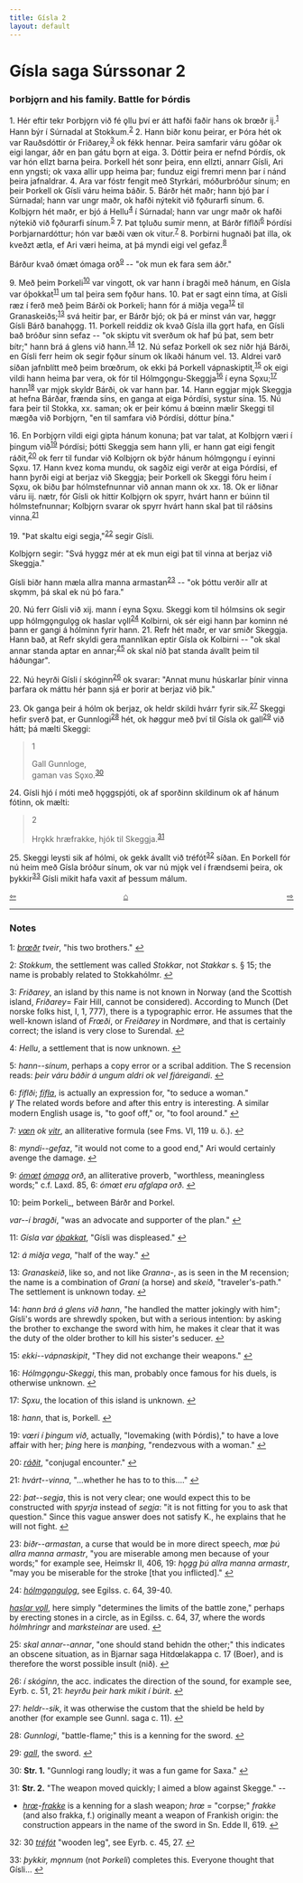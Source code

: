 ```yaml
---
title: Gísla 2
layout: default
---
```


# Gísla saga Súrssonar 2

### Þorbjǫrn and his family. Battle for Þórdis

1\. Hér eftir tekr Þorbjǫrn við fé ǫllu því er átt hafði faðir hans ok br&oelig;ðr ij.<sup id="a1">[1](#myfootnote1)</sup> Hann býr í Súrnadal at Stokkum.<sup id="a2">[2](#myfootnote2)</sup> 2. Hann biðr konu þeirar, er Þóra hét ok var Rauðsdóttir ór Friðarey,<sup id="a3">[3](#myfootnote3)</sup> ok fékk hennar. Þeira samfarir váru góðar ok eigi langar, áðr en þan gátu bǫrn at eiga. 3. Dóttir þeira er nefnd Þórdís, ok var hón ellzt barna þeira. Þorkell hét sonr þeira, enn ellzti, annarr Gísli, Ari enn yngsti; ok vaxa allir upp heima þar; funduz eigi fremri menn þar í nánd þeira jafnaldrar. 4. Ara var fóstr fengit með Styrkári, móðurbróður sínum; en þeir Þorkell ok Gísli váru heima báðir. 5. Bárðr hét maðr; hann bjó þar í Súrnadal; hann var ungr maðr, ok hafði nýtekit við fǫðurarfi sínum. 6. Kolbjǫrn hét maðr, er bjó á Hellu<sup id="a4">[4](#myfootnote4)</sup> í Súrnadal; hann var ungr maðr ok hafði nýtekið við fǫðurarfi sínum.<sup id="a5">[5](#myfootnote5)</sup> 7. Þat tǫluðu sumir menn, at Bárðr fíflði<sup id="a6">[6](#myfootnote6)</sup> Þórdísi Þorbjarnardóttur; hón var bæði væn ok vitur.<sup id="a7">[7](#myfootnote7)</sup> 8. Þorbirni hugnaði þat illa, ok kveðzt ætla, ef Ari væri heima, at þá myndi eigi vel gefaz.<sup id="a8">[8](#myfootnote8)</sup>

Bárður kvað ómæt ómaga orð<sup id="a9">[9](#myfootnote9)</sup> -- "ok mun ek fara sem áðr."

9\. Með þeim Þorkeli<sup id="a10">[10](#myfootnote10)</sup> var vingott, ok var hann í bragði með hánum, en Gísla var óþokkat<sup id="a11">[11](#myfootnote11)</sup> um tal þeira sem fǫður hans. 10. Þat er sagt einn tíma, at Gísli ræz í ferð með þeim Bárði ok Þorkeli; hann fór á miðja vega<sup id="a12">[12](#myfootnote12)</sup> til Granaskeiðs;<sup id="a13">[13](#myfootnote13)</sup> svá heitir þar, er Bárðr bjó; ok þá er minst ván var, h&oslash;ggr Gísli Bárð banahǫgg. 11. Þorkell reiddiz ok kvað Gísla illa gǫrt hafa, en Gísli bað bróður sinn sefaz -- "ok skiptu vit sverðum ok haf þú þat, sem betr bítr;" hann brá á glens við hann.<sup id="a14">[14](#myfootnote14)</sup> 12. Nú sefaz Þorkell ok sez niðr hjá Bárði, en Gísli ferr heim ok segir fǫður sínum ok líkaði hánum vel. 13. Aldrei varð síðan jafnblítt með þeim br&oelig;ðrum, ok ekki þá Þorkell vápnaskiptit,<sup id="a15">[15](#myfootnote15)</sup> ok eigi vildi hann heima þar vera, ok fór til Hólmgǫngu-Skeggja<sup id="a16">[16](#myfootnote16)</sup> í eyna Sǫxu;<sup id="a17">[17](#myfootnote17)</sup> hann<sup id="a18">[18](#myfootnote18)</sup> var mjǫk skyldr Bárði, ok var hann þar. 14. Hann eggjar mjǫk Skeggja at hefna Bárðar, frænda síns, en ganga at eiga Þórdísi, systur sína. 15. Nú fara þeir til Stokka, xx. saman; ok er þeir kómu á b&oelig;inn mælir Skeggi til mægða við Þorbjǫrn, "en til samfara við Þórdísi, dóttur þína."

16\. En Þorbjǫrn vildi eigi gipta hánum konuna; þat var talat, at Kolbjǫrn væri í þingum við<sup id="a19">[19](#myfootnote19)</sup> Þórdísi; þótti Skeggja sem hann ylli, er hann gat eigi fengit ráðit,<sup id="a20">[20](#myfootnote20)</sup> ok ferr til fundar við Kolbjǫrn ok býðr hánum hólmgǫngu í eyinni Sǫxu. 17. Hann kvez koma mundu, ok sagðiz eigi verðr at eiga Þórdísi, ef hann þyrði eigi at berjaz við Skeggja; þeir Þorkell ok Skeggi fóru heim í Sǫxu, ok biðu þar hólmstefnunnar við annan mann ok xx. 18. Ok er liðnar váru iij. nætr, fór Gísli ok hittir Kolbjǫrn ok spyrr, hvárt hann er búinn til hólmstefnunnar; Kolbjǫrn svarar ok spyrr hvárt hann skal þat til ráðsins vinna.<sup id="a21">[21](#myfootnote21)</sup>

19\. "Þat skaltu eigi segja,"<sup id="a22">[22](#myfootnote22)</sup> segir Gísli.

Kolbjǫrn segir: "Svá hyggz mér at ek mun eigi þat til vinna at berjaz við Skeggja."

Gísli biðr hann mæla allra manna armastan<sup id="a23">[23](#myfootnote23)</sup> -- "ok þóttu verðir allr at skǫmm, þá skal ek nú þó fara."

20\. Nú ferr Gísli við xij. mann í eyna Sǫxu. Skeggi kom til hólmsins ok segir upp hólmgǫngulǫg ok haslar vǫll<sup id="a24">[24](#myfootnote24)</sup> Kolbirni, ok sér eigi hann þar kominn né þann er gangi á hólminn fyrir hann. 21. Refr hét maðr, er var smiðr Skeggja. Hann bað, at Refr skyldi gera mannlíkan eptir Gísla ok Kolbirni -- "ok skal annar standa aptar en annar;<sup id="a25">[25](#myfootnote25)</sup> ok skal níð þat standa ávallt þeim til háðungar".

22\. Nú heyrði Gísli í skóginn<sup id="a26">[26](#myfootnote26)</sup> ok svarar: "Annat munu húskarlar þínir vinna þarfara ok máttu hér þann sjá er þorir at berjaz við þik."

23\. Ok ganga þeir á hólm ok berjaz, ok heldr skildi hvárr fyrir sik.<sup id="a27">[27](#myfootnote27)</sup> Skeggi hefir sverð þat, er Gunnlogi<sup id="a28">[28](#myfootnote28)</sup> hét, ok h&oslash;ggur með því til Gísla ok gall<sup id="a29">[29](#myfootnote29)</sup> við hátt; þá mælti Skeggi:

>1
>   
>Gall Gunnloge,   
>gaman vas Sǫxo.<sup id="a30">[30](#myfootnote30)</sup>

24\. Gísli hjó í móti með hǫggspjóti, ok af sporðinn skildinum ok af hánum fótinn, ok mælti:

>2
>   
>Hrǫkk hræfrakke,
>hjók til Skeggja.<sup id="a31">[31](#myfootnote31)</sup>

25\. Skeggi leysti sik af hólmi, ok gekk ávallt við tréfót<sup id="a32">[32](#myfootnote32)</sup> síðan. En Þorkell fór nú heim með Gísla bróður sínum, ok var nú mjǫk vel í frændsemi þeira, ok þykkir<sup id="a33">[33](#myfootnote33)</sup> Gísli mikit hafa vaxit af þessum málum.

<div style="float: left"><a href="http://rcblack.net/Gisla_saga/Gisla_1">⇦</a></div>
<div style="float: right"><a href="http://rcblack.net/Gisla_saga/Gisla_3">⇨</a></div>
<div style="margin: 0 auto; width: 100px;"><a href="http://rcblack.net/Gisla_saga/Gisla_home">&#8962;</a></div>

---

### Notes

<a name="myfootnote1" id="f1">1</a>:
 [_br&oelig;ðr_](http://web.ff.cuni.cz/cgi-bin/uaa_slovnik/gmc_search_v3?cmd=viewthis&id=cv:b0271:23) _tveir_, "his two brothers."
[↩](#a1)

<a name="myfootnote2" id="f2">2</a>:
_Stokkum_, the settlement was called _Stokkar_, not _Stakkar_ s. &sect; 15; the name is probably related to Stokkahólmr.
[↩](#a2)

<a name="myfootnote3" id="f3">3</a>:
 _Friðarey_, an island by this name is not known in Norway (and the Scottish island, _Friðarey_= Fair Hill, cannot be considered). According to Munch (Det norske folks hist, I, 1, 777), there is a typographic error. He assumes that the well-known island of _Fr&oelig;ði_, or _Freiðarey_ in Nordm&oslash;re, and that is certainly correct; the island is very close to Surendal.
[↩](#a3)

<a name="myfootnote4" id="f4">4</a>:
 _Hellu_, a settlement that is now unknown.
[↩](#a4)

<a name="myfootnote5" id="f5">5</a>:
 _hann--sínum_, perhaps a copy error or a scribal addition. The S recension reads: _þeir váru báðir á ungum aldri ok vel fjáreigandi_.
[↩](#a5)

<a name="myfootnote6" id="f6">6</a>:
 _fíflði_; [_fífla_](http://web.ff.cuni.cz/cgi-bin/uaa_slovnik/gmc_search_v3?cmd=viewthis&id=cv:b0155:27), is actually an expression for, "to seduce a woman."   
 &#42856; The related words before and after this entry is interesting. A similar modern English usage is, "to goof off," or, "to fool around."
 [↩](#a6)

<a name="myfootnote7" id="f7">7</a>:
 [_v&oelig;n_](http://web.ff.cuni.cz/cgi-bin/uaa_slovnik/gmc_search_v3?cmd=viewthis&id=cv:b0719:32) _ok_ [_vitr_](http://web.ff.cuni.cz/cgi-bin/uaa_slovnik/gmc_search_v3?cmd=viewthis&id=cv:b0713:24), an alliterative formula (see Fms. VI, 119 u. ö.).
[↩](#a7)

<a name="myfootnote8" id="f8">8</a>:
 _myndi--gefaz_, "it would not come to a good end," Ari would certainly avenge the damage.
[↩](#a8)

<a name="myfootnote9" id="f9">9</a>:
 [_óm&oelig;t_](http://web.ff.cuni.cz/cgi-bin/uaa_slovnik/gmc_search_v3?cmd=viewthis&id=cv:b0443:18) [_ómaga_](http://web.ff.cuni.cz/cgi-bin/uaa_slovnik/gmc_search_v3?cmd=viewthis&id=cv:b0668:30) _orð_, an alliterative proverb, "worthless, meaningless words;" c.f. Laxd. 85, 6: _óm&oelig;t eru afglapa orð_.
[↩](#a9)

<a name="myfootnote10" id="f10">10</a>:
 þeim Þorkeli_, between Bárðr and Þorkel.

_var--í bragði_, "was an advocate and supporter of the plan."
[↩](#a10)

<a name="myfootnote11" id="f11">11</a>:
 _Gísla var_ [_óþakkat_](http://web.ff.cuni.cz/cgi-bin/uaa_slovnik/gmc_search_v3?cmd=formquery2&query=%FA-%FEokki&startrow=1), "Gísli was displeased."
[↩](#a11)

<a name="myfootnote12" id="f12">12</a>:
 _á miðja vega_, "half of the way."
[↩](#a12)

<a name="myfootnote13" id="f13">13</a>:
_Granaskeið_, like so, and not like _Granna-_, as is seen in the M recension; the name is a combination of _Grani_ (a horse) and _skeið_, "traveler's-path." The settlement is unknown today.
[↩](#a13)

<a name="myfootnote14" id="f14">14</a>:
  _hann brá á glens við hann_, "he handled the matter jokingly with him"; Gísli's words are shrewdly spoken, but with a serious intention: by asking the brother to exchange the sword with him, he makes it clear that it was the duty of the older brother to kill his sister's seducer.
[↩](#a14)

<a name="myfootnote15" id="f15">15</a>:
  _ekki--vápnaskipit_, "They did not exchange their weapons."
[↩](#a15)

<a name="myfootnote16" id="f16">16</a>:
 _Hólmgǫngu-Skeggi_, this man, probably once famous for his duels, is otherwise unknown.
[↩](#a16)

<a name="myfootnote17" id="f17">17</a>:
  _Sǫxu_, the location of this island is unknown.
[↩](#a17)

<a name="myfootnote18" id="f18">18</a>:
  _hann_, that is, Þorkell.
[↩](#a18)

<a name="myfootnote19" id="f19">19</a>:
  _v&oelig;ri í þingum við_, actually, "lovemaking (with Þórdis)," to have a love affair with her; _þing_ here is _manþing_, "rendezvous with a woman."
[↩](#a19)

<a name="myfootnote20" id="f20">20</a>:
  [_ráðit_](http://web.ff.cuni.cz/cgi-bin/uaa_slovnik/gmc_search_v3?cmd=viewthis&id=cv:b0485:14), "conjugal encounter."
[↩](#a20)

<a name="myfootnote21" id="f21">21</a>:
  _hvárt--vinna_, "...whether he has to to this...."
[↩](#a21)

<a name="myfootnote22" id="f22">22</a>:
  _þat--segja_, this is not very clear; one would expect this to be constructed with _spyrja_ instead of _segja_: "it is not fitting for you to ask that question." Since this vague answer does not satisfy K., he explains that he will not fight.
[↩](#a22)

<a name="myfootnote23" id="f23">23</a>:
  _biðr--armastan_, a curse that would be in more direct speech, _m&oelig; þú allra manna armastr_, "you are miserable among men because of your words;" for example see, Heimskr II, 406, 19: _hǫgg þú allra manna armastr_, "may you be miserable for the stroke [that you inflicted]."
[↩](#a23)

<a name="myfootnote24" id="f24">24</a>:
  [_hólmgǫngulǫg_](http://web.ff.cuni.cz/cgi-bin/uaa_slovnik/gmc_search_v3?cmd=formquery2&query=h%F3lmg%F6ngu-l%F6g&startrow=1), see Egilss. c. 64, 39-40.

 [_haslar vǫll_](http://web.ff.cuni.cz/cgi-bin/uaa_slovnik/gmc_search_v3?cmd=viewthis&id=cv:b0240:37), here simply "determines the limits of the battle zone," perhaps by erecting stones in a circle, as in Egilss. c. 64, 37, where the words _hólmhringr_ and _marksteinar_ are used.
[↩](#a24)

<a name="myfootnote25" id="f25">25</a>:
  _skal annar--annar_, "one should stand behidn the other;" this indicates an obscene situation, as in Bjarnar saga Hitd&oelig;lakappa c. 17 (Boer), and is therefore the worst possible insult (nið).
[↩](#a25)

<a name="myfootnote26" id="f26">26</a>:
  _í skóginn_, the acc. indicates the direction of the sound, for example see, Eyrb. c. 51, 21: _heyrðu þeir hark mikit í búrit_.
[↩](#a26)

<a name="myfootnote27" id="f27">27</a>:
  _heldr--sik_, it was otherwise the custom that the shield be held by another (for example see Gunnl. saga c. 11).
[↩](#a27)

<a name="myfootnote28" id="f28">28</a>:
  _Gunnlogi_, "battle-flame;" this is a kenning for the sword.
[↩](#a28)

<a name="myfootnote29" id="f29">29</a>:
  [_gall_](http://web.ff.cuni.cz/cgi-bin/uaa_slovnik/gmc_search_v3?cmd=viewthis&id=cv:b0202:2), the sword.
[↩](#a29)

<a name="myfootnote30" id="f30">30</a>:
 __Str. 1.__ "Gunnlogi rang loudly; it was a fun game for Saxa."
[↩](#a30)

<a name="myfootnote31" id="f31">31</a>:
 __Str. 2.__  "The weapon moved quickly; I aimed a blow against Skegge." --
* [_hr&oelig;_](http://web.ff.cuni.cz/cgi-bin/uaa_slovnik/gmc_search_v3?cmd=viewthis&id=cv:b0290:6)-[_frakke_](http://web.ff.cuni.cz/cgi-bin/uaa_slovnik/gmc_search_v3?cmd=viewthis&id=cv:b0169:6) is a kenning for a slash weapon; _hr&oelig;_ = "corpse;" _frakke_ (and also frakka, f.) originally meant a weapon of Frankish origin: the construction appears in the name of the sword in Sn. Edde II, 619.
[↩](#a31)

<a name="myfootnote32" id="f32">32</a>:
30 [_tréfót_](http://web.ff.cuni.cz/cgi-bin/uaa_slovnik/gmc_search_v3?cmd=formquery2&query=tr%E9-f%F3tr%2C&startrow=1) "wooden leg", see Eyrb. c. 45, 27.
[↩](#a32)

<a name="myfootnote33" id="f33">33</a>:
 _þykkir, mǫnnum_ (not _Þorkeli_) completes this. Everyone thought that Gísli...
[↩](#a33)
